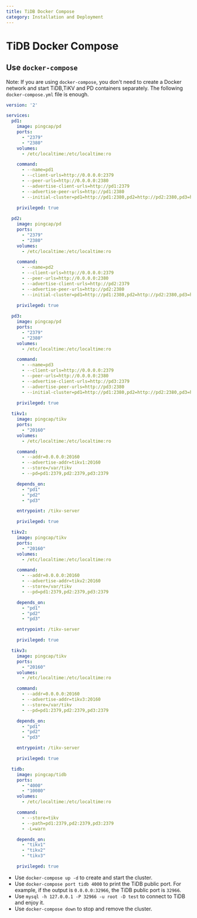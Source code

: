 ```yaml
---
title: TiDB Docker Compose
category: Installation and Deployment
---
```


# TiDB Docker Compose

## Use `docker-compose`

Note: If you are using `docker-compose`, you don't need to create a Docker network and start TiDB,TiKV and PD containers separately. 
The following `docker-compose.yml` file is enough.

```yaml
version: '2'

services:
  pd1:
    image: pingcap/pd
    ports:
      - "2379"
      - "2380"
    volumes:
      - /etc/localtime:/etc/localtime:ro

    command:
      - --name=pd1 
      - --client-urls=http://0.0.0.0:2379
      - --peer-urls=http://0.0.0.0:2380
      - --advertise-client-urls=http://pd1:2379
      - --advertise-peer-urls=http://pd1:2380
      - --initial-cluster=pd1=http://pd1:2380,pd2=http://pd2:2380,pd3=http://pd3:2380
      
    privileged: true

  pd2:
    image: pingcap/pd
    ports:
      - "2379"
      - "2380"
    volumes:
      - /etc/localtime:/etc/localtime:ro

    command:
      - --name=pd2 
      - --client-urls=http://0.0.0.0:2379
      - --peer-urls=http://0.0.0.0:2380
      - --advertise-client-urls=http://pd2:2379
      - --advertise-peer-urls=http://pd2:2380
      - --initial-cluster=pd1=http://pd1:2380,pd2=http://pd2:2380,pd3=http://pd3:2380
      
    privileged: true

  pd3:
    image: pingcap/pd
    ports:
      - "2379"
      - "2380"
    volumes:
      - /etc/localtime:/etc/localtime:ro

    command:
      - --name=pd3 
      - --client-urls=http://0.0.0.0:2379
      - --peer-urls=http://0.0.0.0:2380
      - --advertise-client-urls=http://pd3:2379
      - --advertise-peer-urls=http://pd3:2380
      - --initial-cluster=pd1=http://pd1:2380,pd2=http://pd2:2380,pd3=http://pd3:2380 
      
    privileged: true

  tikv1:
    image: pingcap/tikv
    ports:
      - "20160"
    volumes:
      - /etc/localtime:/etc/localtime:ro

    command:
      - --addr=0.0.0.0:20160
      - --advertise-addr=tikv1:20160
      - --store=/var/tikv
      - --pd=pd1:2379,pd2:2379,pd3:2379

    depends_on:
      - "pd1"
      - "pd2"
      - "pd3"

    entrypoint: /tikv-server

    privileged: true

  tikv2:
    image: pingcap/tikv
    ports:
      - "20160"
    volumes:
      - /etc/localtime:/etc/localtime:ro

    command:
      - --addr=0.0.0.0:20160
      - --advertise-addr=tikv2:20160
      - --store=/var/tikv
      - --pd=pd1:2379,pd2:2379,pd3:2379

    depends_on:
      - "pd1"
      - "pd2"
      - "pd3"

    entrypoint: /tikv-server

    privileged: true

  tikv3:
    image: pingcap/tikv
    ports:
      - "20160"
    volumes:
      - /etc/localtime:/etc/localtime:ro

    command:
      - --addr=0.0.0.0:20160
      - --advertise-addr=tikv3:20160
      - --store=/var/tikv
      - --pd=pd1:2379,pd2:2379,pd3:2379

    depends_on:
      - "pd1"
      - "pd2"
      - "pd3"

    entrypoint: /tikv-server

    privileged: true

  tidb:
    image: pingcap/tidb
    ports:
      - "4000"
      - "10080"
    volumes:
      - /etc/localtime:/etc/localtime:ro

    command:
      - --store=tikv 
      - --path=pd1:2379,pd2:2379,pd3:2379
      - -L=warn

    depends_on:
      - "tikv1"
      - "tikv2"
      - "tikv3"

    privileged: true
```

+ Use `docker-compose up -d` to create and start the cluster. 
+ Use `docker-compose port tidb 4000` to print the TiDB public port. For example, if the output is `0.0.0.0:32966`, the TiDB public port is `32966`.
+ Use `mysql -h 127.0.0.1 -P 32966 -u root -D test` to connect to TiDB and enjoy it. 
+ Use `docker-compose down` to stop and remove the cluster.
